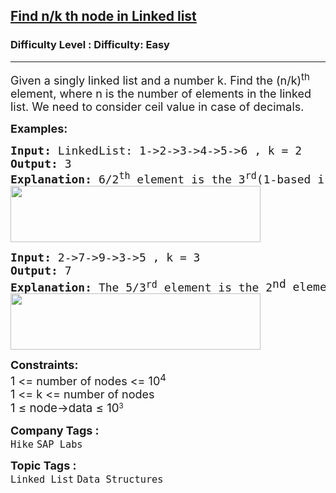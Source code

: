 <h2><a href="https://www.geeksforgeeks.org/problems/find-nk-th-node-in-linked-list/1?page=2&category=Linked%20List&status=unsolved,attempted&sortBy=accuracy">Find n/k th node in Linked list</a></h2><h3>Difficulty Level : Difficulty: Easy</h3><hr><div class="problems_problem_content__Xm_eO"><p><span style="font-size: 18px;">Given a singly linked list and a number k. Find the (n/k)<sup>th</sup> element, where n is the number of elements in the linked list. We need to consider ceil value in case of decimals.</span></p>
<p><strong style="font-size: 18px;">Examples:</strong></p>
<pre><span style="font-size: 18px;"><strong>Input: </strong>LinkedList: 1-&gt;2-&gt;3-&gt;4-&gt;5-&gt;6 , k = 2<br><strong>Output:</strong> 3<br><strong>Explanation: </strong>6/2<sup>th</sup>&nbsp;element is the 3<sup>rd</sup>(1-based indexing) element which is 3.<br><img src="https://media.geeksforgeeks.org/img-practice/prod/addEditProblem/700635/Web/Other/blobid0_1722110272.png" width="400" height="90"><br></span></pre>
<pre><span style="font-size: 18px;"><strong>Input:</strong> 2-&gt;7-&gt;9-&gt;3-&gt;5 , k = 3<br></span><span style="font-size: 18px;"><strong>Output: </strong>7<br></span><span style="font-size: 18px;"><strong>Explanation: </strong>The<strong> </strong></span><span style="font-size: 18px;">5/3</span><sup><span style="font-size: 15px;">rd</span></sup><span style="font-size: 18px;">&nbsp;element is the 2</span><sup style="font-size: 18px;">nd </sup><span style="font-size: 18px;">element as mentioned in the question that we need to consider ceil value in the case of decimals. So 2<sup>nd</sup> element is 7.<br><img src="https://media.geeksforgeeks.org/img-practice/prod/addEditProblem/700635/Web/Other/blobid1_1722110291.png" width="400" height="90"><br></span></pre>
<p><span style="font-size: 18px;"><strong>Constraints:&nbsp;</strong><br>1 &lt;= number of nodes &lt;= 10<sup>4</sup><br>1 &lt;= k &lt;=&nbsp;</span><span style="font-size: 18px;">number of nodes<br></span><span style="font-size: 18.6667px;">1 ≤ node-&gt;data ≤ 10</span><sup>3</sup><span style="font-size: 18px;"><br></span></p></div><p><span style=font-size:18px><strong>Company Tags : </strong><br><code>Hike</code>&nbsp;<code>SAP Labs</code>&nbsp;<br><p><span style=font-size:18px><strong>Topic Tags : </strong><br><code>Linked List</code>&nbsp;<code>Data Structures</code>&nbsp;